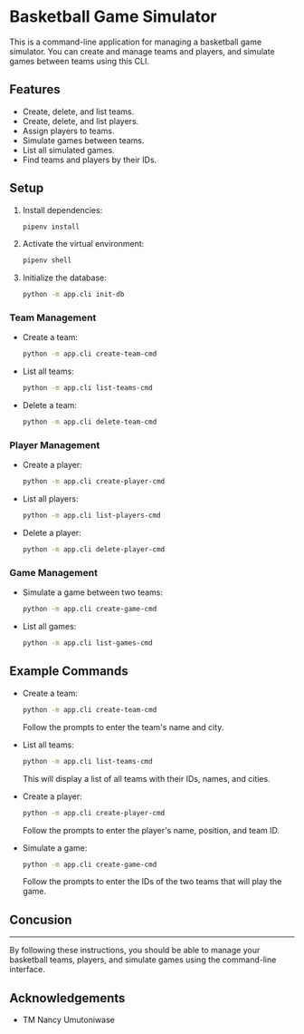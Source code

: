 # Basketball Game Simulator

This is a command-line application for managing a basketball game simulator. You can create and manage teams and players, and simulate games between teams using this CLI.

## Features

- Create, delete, and list teams.
- Create, delete, and list players.
- Assign players to teams.
- Simulate games between teams.
- List all simulated games.
- Find teams and players by their IDs.

## Setup

1. Install dependencies:
    ```sh
    pipenv install
    ```

2. Activate the virtual environment:
    ```sh
    pipenv shell
    ```

3. Initialize the database:
    ```sh
    python -m app.cli init-db
    ```


### Team Management

- Create a team:
    ```sh
    python -m app.cli create-team-cmd
    ```

- List all teams:
    ```sh
    python -m app.cli list-teams-cmd
    ```

- Delete a team:
    ```sh
    python -m app.cli delete-team-cmd
    ```

### Player Management

- Create a player:
    ```sh
    python -m app.cli create-player-cmd
    ```

- List all players:
    ```sh
    python -m app.cli list-players-cmd
    ```

- Delete a player:
    ```sh
    python -m app.cli delete-player-cmd
    ```

### Game Management

- Simulate a game between two teams:
    ```sh
    python -m app.cli create-game-cmd
    ```

- List all games:
    ```sh
    python -m app.cli list-games-cmd
    ```

## Example Commands

- Create a team:
    ```sh
    python -m app.cli create-team-cmd
    ```
    Follow the prompts to enter the team's name and city.

- List all teams:
    ```sh
    python -m app.cli list-teams-cmd
    ```
    This will display a list of all teams with their IDs, names, and cities.

- Create a player:
    ```sh
    python -m app.cli create-player-cmd
    ```
    Follow the prompts to enter the player's name, position, and team ID.

- Simulate a game:
    ```sh
    python -m app.cli create-game-cmd
    ```
    Follow the prompts to enter the IDs of the two teams that will play the game.


## Concusion

---

By following these instructions, you should be able to manage your basketball teams, players, and simulate games using the command-line interface.

## Acknowledgements

-  TM Nancy Umutoniwase
